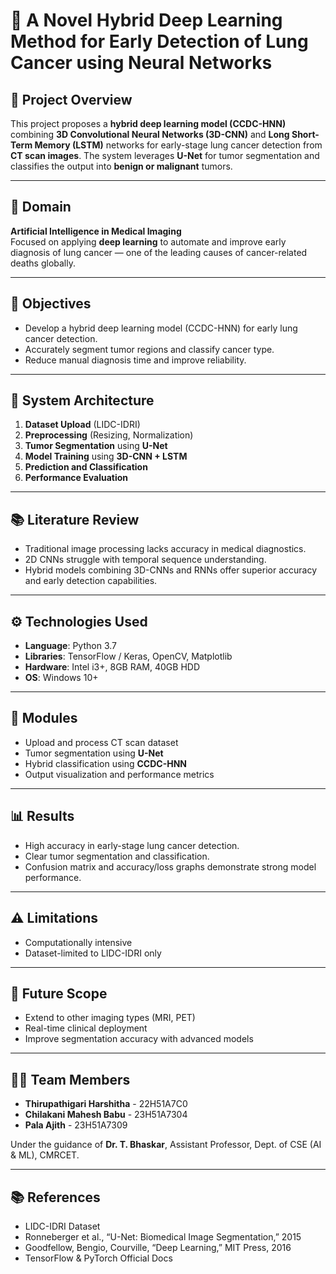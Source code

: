 # 🧠 A Novel Hybrid Deep Learning Method for Early Detection of Lung Cancer using Neural Networks

## 📌 Project Overview
This project proposes a **hybrid deep learning model (CCDC-HNN)** combining **3D Convolutional Neural Networks (3D-CNN)** and **Long Short-Term Memory (LSTM)** networks for early-stage lung cancer detection from **CT scan images**. The system leverages **U-Net** for tumor segmentation and classifies the output into **benign or malignant** tumors.

---

## 🧪 Domain
**Artificial Intelligence in Medical Imaging**  
Focused on applying **deep learning** to automate and improve early diagnosis of lung cancer — one of the leading causes of cancer-related deaths globally.

---

## 🎯 Objectives
- Develop a hybrid deep learning model (CCDC-HNN) for early lung cancer detection.
- Accurately segment tumor regions and classify cancer type.
- Reduce manual diagnosis time and improve reliability.

---

## 🔬 System Architecture
1. **Dataset Upload** (LIDC-IDRI)
2. **Preprocessing** (Resizing, Normalization)
3. **Tumor Segmentation** using **U-Net**
4. **Model Training** using **3D-CNN + LSTM**
5. **Prediction and Classification**
6. **Performance Evaluation**

---

## 📚 Literature Review
- Traditional image processing lacks accuracy in medical diagnostics.
- 2D CNNs struggle with temporal sequence understanding.
- Hybrid models combining 3D-CNNs and RNNs offer superior accuracy and early detection capabilities.

---

## ⚙️ Technologies Used
- **Language**: Python 3.7
- **Libraries**: TensorFlow / Keras, OpenCV, Matplotlib
- **Hardware**: Intel i3+, 8GB RAM, 40GB HDD
- **OS**: Windows 10+

---

## 📁 Modules
- Upload and process CT scan dataset
- Tumor segmentation using **U-Net**
- Hybrid classification using **CCDC-HNN**
- Output visualization and performance metrics

---

## 📊 Results
- High accuracy in early-stage lung cancer detection.
- Clear tumor segmentation and classification.
- Confusion matrix and accuracy/loss graphs demonstrate strong model performance.

---

## ⚠️ Limitations
- Computationally intensive
- Dataset-limited to LIDC-IDRI only

---

## 🚀 Future Scope
- Extend to other imaging types (MRI, PET)
- Real-time clinical deployment
- Improve segmentation accuracy with advanced models

---

## 👨‍💻 Team Members
- **Thirupathigari Harshitha** - 22H51A7C0  
- **Chilakani Mahesh Babu** - 23H51A7304  
- **Pala Ajith** - 23H51A7309  

Under the guidance of **Dr. T. Bhaskar**, Assistant Professor, Dept. of CSE (AI & ML), CMRCET.

---

## 📚 References
- LIDC-IDRI Dataset  
- Ronneberger et al., “U-Net: Biomedical Image Segmentation,” 2015  
- Goodfellow, Bengio, Courville, “Deep Learning,” MIT Press, 2016  
- TensorFlow & PyTorch Official Docs  
